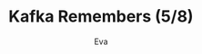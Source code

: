 ---
media: "images/rounds/round_3/kafka_remembers_5.png"
media_type: image
title: Kafka Remembers (5/8)
author: [Eva]
desc: Kafka Hynes recognises Fiore Silvestri from the previous shift, remembering her actions.
---